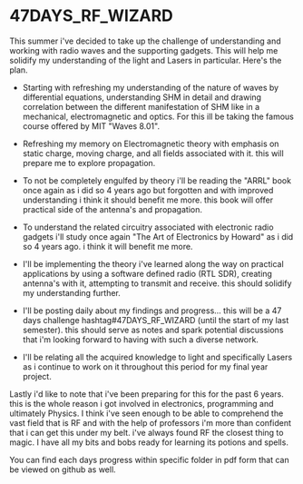 # 47DAYS_RF_WIZARD

This summer i've decided to take up the challenge of understanding and working with radio waves and the supporting gadgets. This will help me solidify my understanding of the light and Lasers in particular. Here's the plan. 

- Starting with refreshing my understanding of the nature of waves by differential equations, understanding SHM in detail and drawing correlation between the different manifestation of SHM like in a mechanical, electromagnetic and optics. For this ill be taking the famous course offered by MIT "Waves 8.01". 

- Refreshing my memory on Electromagnetic theory with emphasis on static charge, moving charge, and all fields associated with it. this will prepare me to explore propagation.

- To not be completely engulfed by theory i'll be reading the "ARRL" book once again as i did so 4 years ago but forgotten and with improved understanding i think it should benefit me more. this book will offer practical side of the antenna's and propagation. 

- To understand the related circuitry associated with electronic radio gadgets i'll study once again "The Art of Electronics by Howard" as i did so 4 years ago. i think it will benefit me more. 

- I'll be implementing the theory i've learned along the way on practical applications by using a software defined radio (RTL SDR), creating antenna's with it, attempting to transmit and receive. this should solidify my understanding further. 

- I'll be posting daily about my findings and progress... this will be a 47 days challenge hashtag#47DAYS_RF_WIZARD (until the start of my last semester). this should serve as notes and spark potential discussions that i'm looking forward to having with such a diverse network. 

- I'll be relating all the acquired knowledge to light and specifically Lasers as i continue to work on it throughout this period for my final year project. 

Lastly i'd like to note that i've been preparing for this for the past 6 years. this is the whole reason i got involved in electronics, programming and ultimately Physics. I think i've seen enough to be able to comprehend the vast field that is RF and with the help of professors i'm more than confident that i can get this under my belt. i've always found RF the closest thing to magic. I have all my bits and bobs ready for learning its potions and spells.

You can find each days progress within specific folder in pdf form that can be viewed on github as well. 

